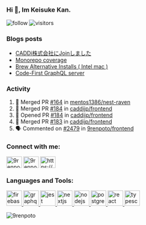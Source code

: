 ### Hi 👋, Im Keisuke Kan.

<!--
**9renpoto/9renpoto** is a ✨ _special_ ✨ repository because its `README.md` (this file) appears on your GitHub profile.

Here are some ideas to get you started:

- 🔭 I’m currently working on ...
- 🌱 I’m currently learning ...
- 👯 I’m looking to collaborate on ...
- 🤔 I’m looking for help with ...
- 💬 Ask me about ...
- 📫 How to reach me: ...
- 😄 Pronouns: ...
- ⚡ Fun fact: ...
-->

![follow](https://img.shields.io/github/followers/9renpoto?label=Follow&style=social)
![visitors](https://komarev.com/ghpvc/?username=9renpoto&label=Profile%20views&color=0e75b6&style=flat)

### Blogs posts

<!-- BLOG-POST-LIST:START -->
- [CADDi株式会社にJoinしました](https://9renpoto.dev/2020/12/05/join/)
- [Monorepo coverage](https://9renpoto.dev/2020/11/27/monorepo-coveralls/)
- [Brew Alternative Installs ( Intel mac )](https://9renpoto.dev/2020/11/21/brew/)
- [Code-First GraphQL server](https://9renpoto.dev/2020/11/19/code-first-graphql-server/)
<!-- BLOG-POST-LIST:END -->

### Activity

<!--START_SECTION:activity-->
1. 🎉 Merged PR [#164](https://github.com/mentos1386/nest-raven/pull/164) in [mentos1386/nest-raven](https://github.com/mentos1386/nest-raven)
2. 🎉 Merged PR [#184](https://github.com/caddijp/frontend/pull/184) in [caddijp/frontend](https://github.com/caddijp/frontend)
3. 💪 Opened PR [#184](https://github.com/caddijp/frontend/pull/184) in [caddijp/frontend](https://github.com/caddijp/frontend)
4. 🎉 Merged PR [#183](https://github.com/caddijp/frontend/pull/183) in [caddijp/frontend](https://github.com/caddijp/frontend)
5. 🗣 Commented on [#2479](https://github.com/9renpoto/frontend/issues/2479) in [9renpoto/frontend](https://github.com/9renpoto/frontend)
<!--END_SECTION:activity-->

<h3 align="left">Connect with me:</h3>
<p align="left">
<a href="https://dev.to/9renpoto" target="blank"><img align="center" src="https://cdn.jsdelivr.net/npm/simple-icons@3.0.1/icons/dev-dot-to.svg" alt="9renpoto" height="30" width="40" /></a>
<a href="https://twitter.com/9renpoto" target="blank"><img align="center" src="https://cdn.jsdelivr.net/npm/simple-icons@3.0.1/icons/twitter.svg" alt="9renpoto" height="30" width="40" /></a>
<a href="https://9renpoto.dev/rss.xml" target="blank"><img align="center" src="https://cdn.jsdelivr.net/npm/simple-icons@3.0.1/icons/rss.svg" alt="https://9renpoto.dev/rss.xml" height="30" width="40" /></a>
</p>

<h3 align="left">Languages and Tools:</h3>
<p align="left"> <a href="https://firebase.google.com/" target="_blank"> <img src="https://www.vectorlogo.zone/logos/firebase/firebase-icon.svg" alt="firebase" width="40" height="40"/> </a> <a href="https://graphql.org" target="_blank"> <img src="https://www.vectorlogo.zone/logos/graphql/graphql-icon.svg" alt="graphql" width="40" height="40"/> </a> <a href="https://jestjs.io" target="_blank"> <img src="https://www.vectorlogo.zone/logos/jestjsio/jestjsio-icon.svg" alt="jest" width="40" height="40"/> </a> <a href="https://nextjs.org/" target="_blank"> <img src="https://cdn.worldvectorlogo.com/logos/nextjs-3.svg" alt="nextjs" width="40" height="40"/> </a> <a href="https://nodejs.org" target="_blank"> <img src="https://devicons.github.io/devicon/devicon.git/icons/nodejs/nodejs-original-wordmark.svg" alt="nodejs" width="40" height="40"/> </a> <a href="https://www.postgresql.org" target="_blank"> <img src="https://devicons.github.io/devicon/devicon.git/icons/postgresql/postgresql-original-wordmark.svg" alt="postgresql" width="40" height="40"/> </a> <a href="https://reactjs.org/" target="_blank"> <img src="https://devicons.github.io/devicon/devicon.git/icons/react/react-original-wordmark.svg" alt="react" width="40" height="40"/> </a> <a href="https://www.typescriptlang.org/" target="_blank"> <img src="https://devicons.github.io/devicon/devicon.git/icons/typescript/typescript-original.svg" alt="typescript" width="40" height="40"/> </a> </p>

<p><img align="center" src="https://github-readme-stats.vercel.app/api/top-langs?username=9renpoto&show_icons=true&locale=en&layout=compact&hide=html" alt="9renpoto" /></p>
